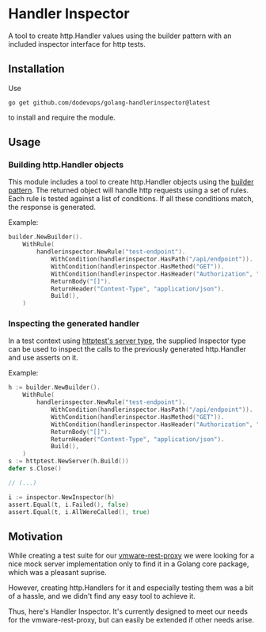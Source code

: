 # Handler Inspector

A tool to create http.Handler values using the builder pattern with an included inspector interface for http tests.

## Installation

Use

    go get github.com/dodevops/golang-handlerinspector@latest

to install and require the module.

## Usage

### Building http.Handler objects

This module includes a tool to create http.Handler objects using the 
[builder pattern](https://refactoring.guru/design-patterns/builder). The returned object will handle http requests
using a set of rules. Each rule is tested against a list of conditions. If all these conditions match, the response
is generated.

Example:

```go
builder.NewBuilder().
    WithRule(
        handlerinspector.NewRule("test-endpoint").
            WithCondition(handlerinspector.HasPath("/api/endpoint")).
            WithCondition(handlerinspector.HasMethod("GET")).
            WithCondition(handlerinspector.HasHeader("Authorization", "Bearer TESTTOKEN")).
            ReturnBody("[]").
            ReturnHeader("Content-Type", "application/json").
            Build(),
    )
```

### Inspecting the generated handler

In a test context using [httptest's server type](https://pkg.go.dev/net/http/httptest#Server), the supplied Inspector
type can be used to inspect the calls to the previously generated http.Handler and use asserts on it.

Example:

```go
h := builder.NewBuilder().
    WithRule(
        handlerinspector.NewRule("test-endpoint").
            WithCondition(handlerinspector.HasPath("/api/endpoint")).
            WithCondition(handlerinspector.HasMethod("GET")).
            WithCondition(handlerinspector.HasHeader("Authorization", "Bearer TESTTOKEN")).
            ReturnBody("[]").
            ReturnHeader("Content-Type", "application/json").
            Build(),
    )
s := httptest.NewServer(h.Build())
defer s.Close()

// (...)

i := inspector.NewInspector(h)
assert.Equal(t, i.Failed(), false)
assert.Equal(t, i.AllWereCalled(), true)
```

## Motivation

While creating a test suite for our [vmware-rest-proxy](https://github.com/dodevops/vmware-rest-proxy) we were looking
for a nice mock server implementation only to find it in a Golang core package, which was a pleasant suprise.

However, creating http.Handlers for it and especially testing them was a bit of a hassle, and we didn't find any easy
tool to achieve it.

Thus, here's Handler Inspector. It's currently designed to meet our needs for the vmware-rest-proxy, but can easily
be extended if other needs arise.